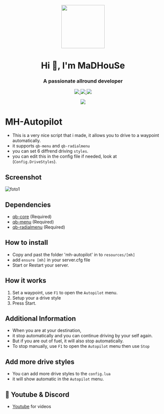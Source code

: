 <p align="center">
    <img width="140" src="https://icons.iconarchive.com/icons/iconarchive/red-orb-alphabet/128/Letter-M-icon.png" />  
    <h1 align="center">Hi 👋, I'm MaDHouSe</h1>
    <h3 align="center">A passionate allround developer </h3>    
</p>
<p align="center">
  <a href="https://github.com/MaDHouSe79/mh-autopilot/issues">
    <img src="https://img.shields.io/github/issues/MaDHouSe79/mh-autopilot"/> 
  </a>
  <a href="https://github.com/MaDHouSe79/mh-autopilot/network/members">
    <img src="https://img.shields.io/github/forks/MaDHouSe79/mh-autopilot"/> 
  </a>  
  <a href="https://github.com/MaDHouSe79/mh-autopilot/stargazers">
    <img src="https://img.shields.io/github/stars/MaDHouSe79/mh-autopilot"/> 
  </a>
</p>

<p align="center">
  <img alig src="https://github-profile-trophy.vercel.app/?username=MaDHouSe79&margin-w=15&column=6" />
</p>

# MH-Autopilot
- This is a very nice script that i made, it allows you to drive to a waypoint automatically.
- it supports `qb-menu` and `qb-radialmenu`
- you can set 6 diffrend driving `styles`.
- you can edit this in the config file if needed, look at (`Config.DriveStyles`).

## Screenshot
![foto1](https://www.madirc.nl/fivem/autopilot.png)

## Dependencies
- [qb-core](https://github.com/qbcore-framework/qb-core) (Required)
- [qb-menu](https://github.com/qbcore-framework/qb-menu) (Required)
- [qb-radialmenu](https://github.com/qbcore-framework/qb-radialmenu) (Required)

## How to install
- Copy and past the folder 'mh-autopilot' in to `resources/[mh]`
- add `ensure [mh]` in your server.cfg file
- Start or Restart your server.

## How it works
1. Set a waypoint, use `F1` to open the `Autopilot` menu.
2. Setup your a drive style 
3. Press Start.

## Additional Information
- When you are at your destination, 
- it stop automatically and you can continue driving by your self again.
- But if you are out of fuel, it will also stop automatically.
- To stop manually, use `F1` to open the `Autopilot` menu then use `Stop`

## Add more drive styles
- You can add more drive styles to the `config.lua`
- it will show automatic in the `Autopilot` menu.

## 🙈 Youtube & Discord
- [Youtube](https://www.youtube.com/@MaDHouSe79) for videos
